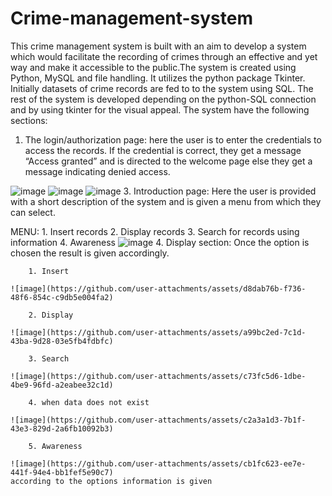 # Crime-management-system
This crime management system is built with an aim to develop a system which would facilitate the recording of crimes through an effective and yet way and make it accessible to the public.The system is created using Python, MySQL and file handling. It utilizes the python package Tkinter. Initially datasets of crime records are fed to to the system using SQL. The rest of the system is developed depending on the python-SQL connection and by using tkinter for the visual appeal. The system have the following sections:
1.	The login/authorization page: here the user is to enter the credentials to access the records. If the credential is correct, they get a message “Access granted” and is directed to the welcome page else they get a message indicating denied access.

![image](https://github.com/user-attachments/assets/1b0d2443-b640-433b-8b21-a9923387bc3c) ![image](https://github.com/user-attachments/assets/d3302cdf-fec4-4850-9211-87353e970549) ![image](https://github.com/user-attachments/assets/31e2f624-9c75-4681-817a-9c358e52f95e)
3.	Introduction page: Here the user is provided with a short description of the system and is given a menu from which they can select.

MENU:
        1.	Insert records
        2.	Display records
        3.	Search for records using information
        4.	Awareness
  	![image](https://github.com/user-attachments/assets/1537d92c-71eb-40bf-888b-a1936a0d119d)
4.	Display section: Once the option is chosen the result is given accordingly.
   
        1. Insert
  	
  	![image](https://github.com/user-attachments/assets/d8dab76b-f736-48f6-854c-c9db5e004fa2)
  	
        2. Display
  	
  	![image](https://github.com/user-attachments/assets/a99bc2ed-7c1d-43ba-9d28-03e5fb4fdbfc)
  	
  	    3. Search
  	
  	![image](https://github.com/user-attachments/assets/c73fc5d6-1dbe-4be9-96fd-a2eabee32c1d)
  	
        4. when data does not exist
  	
  	![image](https://github.com/user-attachments/assets/c2a3a1d3-7b1f-43e3-829d-2a6fb10092b3)
  	
        5. Awareness
  	
  	![image](https://github.com/user-attachments/assets/cb1fc623-ee7e-441f-94e4-bb1fef5e90c7)
    according to the options information is given
   

   



